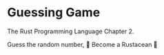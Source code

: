 # Guessing Game

The Rust Programming Language Chapter 2.

Guess the random number,
🦀 Become a Rustacean 🦀
